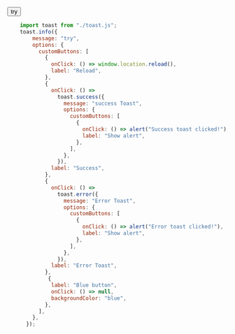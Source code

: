  <p>
    <button id="open">try</button>
</p>
  
```javascript
    import toast from "./toast.js";
    toast.info({
        message: "try",
        options: {
          customButtons: [
            {
              onClick: () => window.location.reload(),
              label: "Reload",
            },
            {
              onClick: () =>
                toast.success({
                  message: "success Toast",
                  options: {
                    customButtons: [
                      {
                        onClick: () => alert("Success toast clicked!"),
                        label: "Show alert",
                      },
                    ],
                  },
                }),
              label: "Success",
            },
            {
              onClick: () =>
                toast.error({
                  message: "Error Toast",
                  options: {
                    customButtons: [
                      {
                        onClick: () => alert("Error toast clicked!"),
                        label: "Show alert",
                      },
                    ],
                  },
                }),
              label: "Error Toast",
            },
             {
              label: "Blue button",
              onClick: () => null,
              backgroundColor: "blue",
            },
          ],
        },
      });
  ```
  <script type="module">
    import toast from "./toast.js";
    document.getElementById("open").onclick = () => {
      toast.info({
        message: "Toast Opened",
        options: {
          customButtons: [
            {
              onClick: () => window.location.reload(),
              label: "Reload",
            },
            {
              onClick: () =>
                toast.success({
                  message: "success Toast",
                  options: {
                    customButtons: [
                      {
                        onClick: () => alert("Success toast clicked!"),
                        label: "Show alert",
                      },
                    ],
                  },
                }),
              label: "Success",
            },
            {
              onClick: () =>
                toast.error({
                  message: "Error Toast",
                  options: {
                    customButtons: [
                      {
                        onClick: () => alert("Error toast clicked!"),
                        label: "Show alert",
                      },
                    ],
                  },
                }),
              label: "Error Toast",
            },
          ],
        },
      });
    };
  </script>
